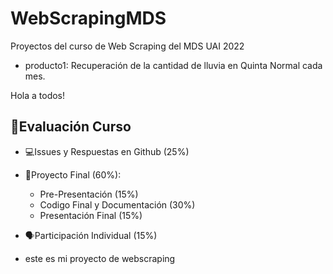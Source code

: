 # WebScrapingMDS
Proyectos del curso de Web Scraping del MDS UAI 2022

* producto1: Recuperación de la cantidad de lluvia en Quinta Normal cada mes. 

Hola a todos!

## 📝Evaluación Curso

* 💻Issues y Respuestas en Github (25%)
* 🏁Proyecto Final (60%):
    * Pre-Presentación (15%)
    * Codigo Final y Documentación (30%)
    * Presentación Final (15%)

* 🗣Participación Individual (15%)

* este es mi proyecto de webscraping 

